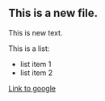 ## This is a new file.

This is new text.

This is a list:
 * list item 1
 * list item 2

[Link to google](http://www.google.com)